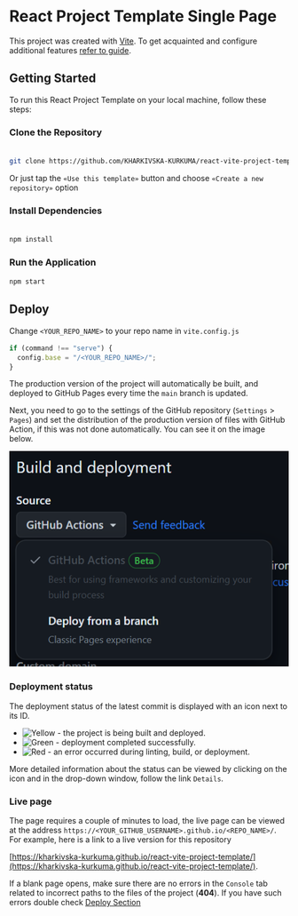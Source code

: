 # React Project Template Single Page

This project was created with
[Vite](https://vitejs.dev/). To get
acquainted and configure additional features
[refer to guide](https://vitejs.dev/guide/).

## Getting Started

To run this React Project Template on your local machine, follow these steps:

### Clone the Repository

```bash

git clone https://github.com/KHARKIVSKA-KURKUMA/react-vite-project-template.git

```

Or just tap the `«Use this template»` button and choose
`«Create a new repository»` option

### Install Dependencies

```bash

npm install

```

### Run the Application

```bash
npm start

```

## Deploy

Change `<YOUR_REPO_NAME>` to your repo name in `vite.config.js`

```jsx
if (command !== "serve") {
  config.base = "/<YOUR_REPO_NAME>/";
}
```

The production version of the project will automatically be built, and
deployed to GitHub Pages every time the `main` branch
is updated.

Next, you need to go to the settings of the GitHub repository (`Settings` >
`Pages`) and set the distribution of the production version of files with GitHub Action, if this was not done automatically. You can see it on the image below.

![GitHub Pages settings](./public/assets/repo-settings.png)

### Deployment status

The deployment status of the latest commit is displayed with an icon next to its
ID.

- ![Yellow](https://via.placeholder.com/15/9e6a03/000000?text=+) - the project is being built and deployed.
- ![Green](https://via.placeholder.com/15/3fb950/000000?text=+)  - deployment completed successfully.
- ![Red](https://via.placeholder.com/15/f85149/000000?text=+) - an error occurred during linting, build, or deployment.

More detailed information about the status can be viewed by clicking on the
icon and in the drop-down window, follow the link `Details`.

### Live page

The page requires a couple of minutes to load, the live page can be viewed at the
address `https://<YOUR_GITHUB_USERNAME>.github.io/<REPO_NAME>/`. For example, here is a link
to a live version for this repository

[https://kharkivska-kurkuma.github.io/react-vite-project-template/](https://kharkivska-kurkuma.github.io/react-vite-project-template/).

If a blank page opens, make sure there are no errors in the `Console` tab
related to incorrect paths to the files of the project (**404**). If you have such errors double check [Deploy Section](#deploy)

